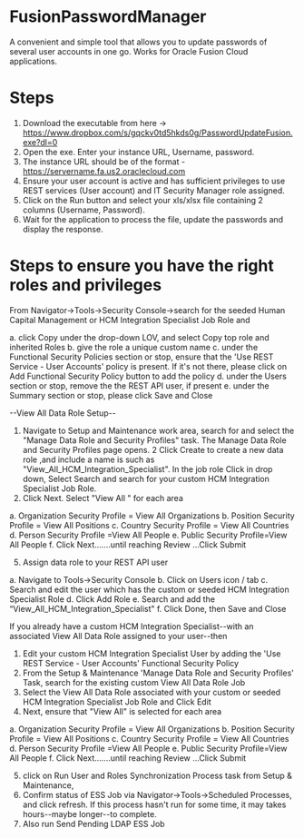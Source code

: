 # FusionPasswordManager
A convenient and simple tool that allows you to update passwords of several user accounts in one go. Works for Oracle Fusion Cloud applications.

# Steps

1.  Download the executable from here -> https://www.dropbox.com/s/gqckv0td5hkds0g/PasswordUpdateFusion.exe?dl=0
2.  Open the exe. Enter your instance URL, Username, password.
3.  The instance URL should be of the format - https://servername.fa.us2.oraclecloud.com
4.  Ensure your user account is active and has sufficient privileges to use REST services (User account) and IT Security Manager role assigned.
4.  Click on the Run button and select your xls/xlsx file containing 2 columns (Username, Password).
5.  Wait for the application to process the file, update the passwords and display the response.



# Steps to ensure you have the right roles and privileges

From Navigator->Tools->Security Console->search for the seeded Human Capital Management or HCM Integration Specialist Job Role and

a. click Copy under the drop-down LOV, and select Copy top role and inherited Roles
b. give the role a unique custom name
c. under the Functional Security Policies section or stop, ensure that the 'Use REST Service - User Accounts' policy is present. If it's not there, please click on Add Functional Security Policy button to add the policy
d. under the Users section or stop, remove the the REST API user, if present
e. under the Summary section or stop, please click Save and Close

--View All Data Role Setup--

1. Navigate to Setup and Maintenance work area, search for and select the "Manage Data Role and Security Profiles" task. The Manage Data Role and Security Profiles page opens.
2 Click Create to create a new data role ,and include a name is such as "View_All_HCM_Integration_Specialist". In the job role Click in drop down, Select Search and search for your custom HCM Integration Specialist Job Role.
4. Click Next. Select "View All " for each area

a. Organization Security Profile = View All Organizations
b. Position Security Profile = View All Positions
c. Country Security Profile = View All Countries
d. Person Security Profile =View All People
e. Public Security Profile=View All People
f. Click Next.......until reaching Review ...Click Submit

5. Assign data role to your REST API user

a. Navigate to Tools->Security Console
b. Click on Users icon / tab
c. Search and edit the user which has the custom or seeded HCM Integration Specialist Role
d. Click Add Role
e. Search and add the “View_All_HCM_Integration_Specialist"
f. Click Done, then Save and Close

If you already have a custom HCM Integration Specialist--with an associated View All Data Role assigned to your user--then

1. Edit your custom HCM Integration Specialist User by adding the 'Use REST Service - User Accounts' Functional Security Policy
2. From the Setup & Maintenance 'Manage Data Role and Security Profiles' Task, search for the existing custom View All Data Role Job
3. Select the View All Data Role associated with your custom or seeded HCM Integration Specialist Job Role and Click Edit
4. Next, ensure that "View All" is selected for each area

a. Organization Security Profile = View All Organizations
b. Position Security Profile = View All Positions
c. Country Security Profile = View All Countries
d. Person Security Profile =View All People
e. Public Security Profile=View All People
f. Click Next.......until reaching Review ...Click Submit

5. click on Run User and Roles Synchronization Process task from Setup & Maintenance,
6. Confirm status of ESS Job via Navigator->Tools->Scheduled Processes, and click refresh. If this process hasn't run for some time, it may takes hours--maybe longer--to complete.
7. Also run Send Pending LDAP ESS Job
